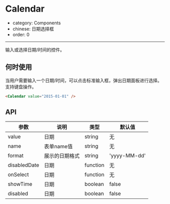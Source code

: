 # Calendar

- category: Components
- chinese: 日期选择框
- order: 0

---

输入或选择日期/时间的控件。

## 何时使用

当用户需要输入一个日期/时间，可以点击标准输入框，弹出日期面板进行选择。支持键盘操作。

```html
<Calendar value="2015-01-01" />
```

## API

|参数|说明|类型|默认值|
|---|----|---|------|
|value|日期|string|无|
|name|表单name值|string|无|
|format|展示的日期格式|string|'yyyy-MM-dd'|
|disabledDate|日期|function|无|
|onSelect|日期|function|无|
|showTime|日期|boolean|false|
|disabled|日期|boolean|false|
